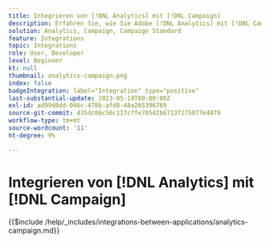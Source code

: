 ```yaml
---
title: Integrieren von [!DNL Analytics] mit [!DNL Campaign]
description: Erfahren Sie, wie Sie Adobe [!DNL Analytics] mit [!DNL Campaign] integrieren.
solution: Analytics, Campaign, Campaign Standard
feature: Integrations
topic: Integrations
role: User, Developer
level: Beginner
kt: null
thumbnail: analytics-campaign.png
index: false
badgeIntegration: label="Integration" type="positive"
last-substantial-update: 2023-05-19T00:00:00Z
exl-id: ad99d8dd-046c-478b-afd8-48a265396769
source-git-commit: d35dc06c56c117cffe70542b6713f275877e4879
workflow-type: tm+mt
source-wordcount: '11'
ht-degree: 9%

---
```


# Integrieren von [!DNL Analytics] mit [!DNL Campaign]

{{$include /help/_includes/integrations-between-applications/analytics-campaign.md}}
